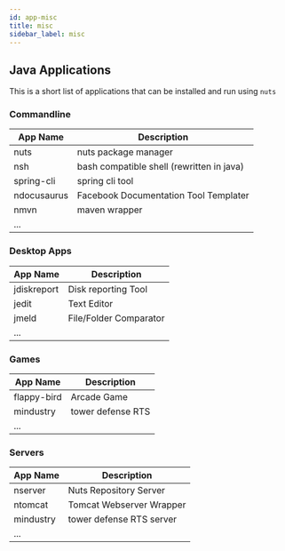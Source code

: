 ```yaml
---
id: app-misc
title: misc
sidebar_label: misc
---
```



## Java Applications
This is a short list of applications that can be installed and run using ```nuts``` 


### Commandline

| App Name    | Description                               |
|-------------|-------------------------------------------|
| nuts        | nuts package manager                      |
| nsh         | bash compatible shell (rewritten in java) |
| spring-cli  | spring cli tool                           |
| ndocusaurus | Facebook Documentation Tool Templater     |
| nmvn        | maven wrapper                             |
| ...         |                                           |

###  Desktop Apps

| App Name    | Description            |
|-------------|------------------------|
| jdiskreport | Disk reporting Tool    |
| jedit       | Text Editor            |
| jmeld       | File/Folder Comparator |
| ...         |                        |

### Games

| App Name    | Description       |
|-------------|-------------------|
| flappy-bird | Arcade Game       |
| mindustry   | tower defense RTS |
| ...         |                   |

### Servers

| App Name  | Description               |
|-----------|---------------------------|
| nserver   | Nuts Repository Server    |
| ntomcat   | Tomcat Webserver Wrapper  |
| mindustry | tower defense RTS server  |
| ...       |                           |



